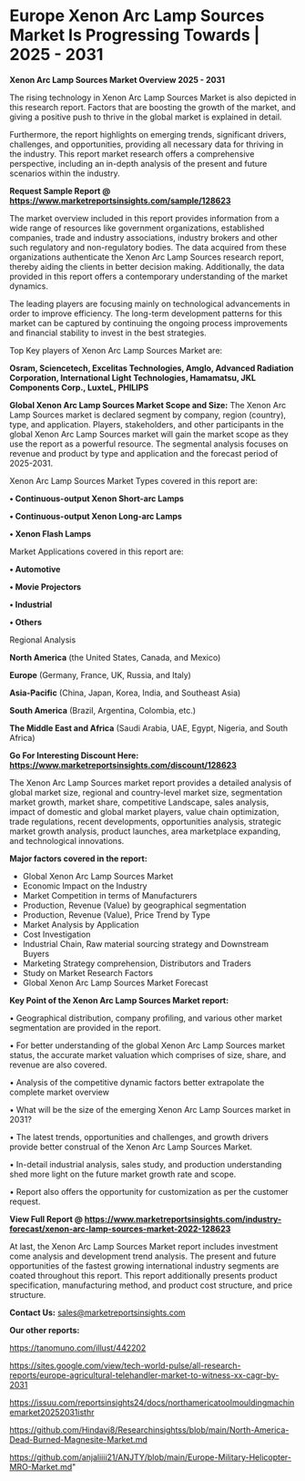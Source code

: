 # Europe Xenon Arc Lamp Sources Market Is Progressing Towards | 2025 - 2031

<Strong> Xenon Arc Lamp Sources Market Overview 2025 - 2031</strong>

The rising technology in Xenon Arc Lamp Sources Market is also depicted in this research report. Factors that are boosting the growth of the market, and giving a positive push to thrive in the global market is explained in detail.

Furthermore, the report highlights on emerging trends, significant drivers, challenges, and opportunities, providing all necessary data for thriving in the industry. This report market research offers a comprehensive perspective, including an in-depth analysis of the present and future scenarios within the industry.

<strong>Request Sample Report @ <a href=https://www.marketreportsinsights.com/sample/128623>https://www.marketreportsinsights.com/sample/128623</a></strong>

The market overview included in this report provides information from a wide range of resources like government organizations, established companies, trade and industry associations, industry brokers and other such regulatory and non-regulatory bodies. The data acquired from these organizations authenticate the Xenon Arc Lamp Sources research report, thereby aiding the clients in better decision making. Additionally, the data provided in this report offers a contemporary understanding of the market dynamics.

The leading players are focusing mainly on technological advancements in order to improve efficiency. The long-term development patterns for this market can be captured by continuing the ongoing process improvements and financial stability to invest in the best strategies.

Top Key players of Xenon Arc Lamp Sources Market are:

<strong>Osram, Sciencetech, Excelitas Technologies, Amglo, Advanced Radiation Corporation, International Light Technologies, Hamamatsu, JKL Components Corp., LuxteL, PHILIPS</strong>

<strong><b>Global Xenon Arc Lamp Sources Market Scope and Size:</b></strong>
The Xenon Arc Lamp Sources market is declared segment by company, region (country), type, and application. Players, stakeholders, and other participants in the global Xenon Arc Lamp Sources market will gain the market scope as they use the report as a powerful resource. The segmental analysis focuses on revenue and product by type and application and the forecast period of 2025-2031.

Xenon Arc Lamp Sources Market Types covered in this report are:

<strong>• Continuous-output Xenon Short-arc Lamps

• Continuous-output Xenon Long-arc Lamps

• Xenon Flash Lamps</strong>

Market Applications covered in this report are:

<strong>• Automotive

• Movie Projectors

• Industrial

• Others</strong> 

Regional Analysis

<strong>North America</strong> (the United States, Canada, and Mexico)

<strong>Europe</strong> (Germany, France, UK, Russia, and Italy)

<strong>Asia-Pacific</strong> (China, Japan, Korea, India, and Southeast Asia)

<strong>South America</strong> (Brazil, Argentina, Colombia, etc.)

<strong>The Middle East and Africa</strong> (Saudi Arabia, UAE, Egypt, Nigeria, and South Africa)

<strong>Go For Interesting Discount Here: <a href=https://www.marketreportsinsights.com/discount/128623>https://www.marketreportsinsights.com/discount/128623</a></strong>

The Xenon Arc Lamp Sources market report provides a detailed analysis of global market size, regional and country-level market size, segmentation market growth, market share, competitive Landscape, sales analysis, impact of domestic and global market players, value chain optimization, trade regulations, recent developments, opportunities analysis, strategic market growth analysis, product launches, area marketplace expanding, and technological innovations.

<strong><b>Major factors covered in the report:</b></strong>
<ul>
  <li>Global Xenon Arc Lamp Sources Market </li>
  <li>Economic Impact on the Industry</li>
  <li>Market Competition in terms of Manufacturers</li>
  <li>Production, Revenue (Value) by geographical segmentation</li>
  <li>Production, Revenue (Value), Price Trend by Type</li>
  <li>Market Analysis by Application</li>
  <li>Cost Investigation</li>
  <li>Industrial Chain, Raw material sourcing strategy and Downstream Buyers</li>
  <li>Marketing Strategy comprehension, Distributors and Traders</li>
  <li>Study on Market Research Factors</li>
  <li>Global Xenon Arc Lamp Sources Market Forecast</li>
</ul>

<strong><b>Key Point of the Xenon Arc Lamp Sources Market report:</b></strong>

• Geographical distribution, company profiling, and various other market segmentation are provided in the report.

• For better understanding of the global Xenon Arc Lamp Sources market status, the accurate market valuation which comprises of size, share, and revenue are also covered.

• Analysis of the competitive dynamic factors better extrapolate the complete market overview

• What will be the size of the emerging Xenon Arc Lamp Sources market in 2031?

• The latest trends, opportunities and challenges, and growth drivers provide better construal of the Xenon Arc Lamp Sources Market.

• In-detail industrial analysis, sales study, and production understanding shed more light on the future market growth rate and scope.

• Report also offers the opportunity for customization as per the customer request.

<strong><b>View Full Report @ <a href=https://www.marketreportsinsights.com/industry-forecast/xenon-arc-lamp-sources-market-2022-128623>https://www.marketreportsinsights.com/industry-forecast/xenon-arc-lamp-sources-market-2022-128623</a></b></strong>


At last, the Xenon Arc Lamp Sources Market report includes investment come analysis and development trend analysis. The present and future opportunities of the fastest growing international industry segments are coated throughout this report. This report additionally presents product specification, manufacturing method, and product cost structure, and price structure.

<strong>Contact Us:</strong>
sales@marketreportsinsights.com

<strong>Our other reports:</strong>

<a href=https://tanomuno.com/illust/442202>https://tanomuno.com/illust/442202</a>

<a href=https://sites.google.com/view/tech-world-pulse/all-research-reports/europe-agricultural-telehandler-market-to-witness-xx-cagr-by-2031>https://sites.google.com/view/tech-world-pulse/all-research-reports/europe-agricultural-telehandler-market-to-witness-xx-cagr-by-2031</a>

<a href=https://issuu.com/reportsinsights24/docs/northamericatoolmouldingmachinemarket20252031isthr>https://issuu.com/reportsinsights24/docs/northamericatoolmouldingmachinemarket20252031isthr</a>

<a href=https://github.com/Hindavi8/Researchinsightss/blob/main/North-America-Dead-Burned-Magnesite-Market.md>https://github.com/Hindavi8/Researchinsightss/blob/main/North-America-Dead-Burned-Magnesite-Market.md</a>

<a href=https://github.com/anjaliiii21/ANJTY/blob/main/Europe-Military-Helicopter-MRO-Market.md>https://github.com/anjaliiii21/ANJTY/blob/main/Europe-Military-Helicopter-MRO-Market.md</a>"
